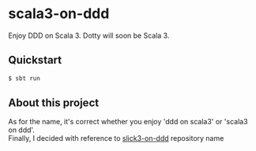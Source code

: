 # scala3-on-ddd
Enjoy DDD on Scala 3. Dotty will soon be Scala 3.

## Quickstart
```zsh
$ sbt run
```

## About this project
As for the name, it's correct whether you enjoy 'ddd on scala3' or 'scala3 on ddd'.  
Finally, I decided with reference to [slick3-on-ddd](https://github.com/ma2k8/slick3-on-ddd) repository name
